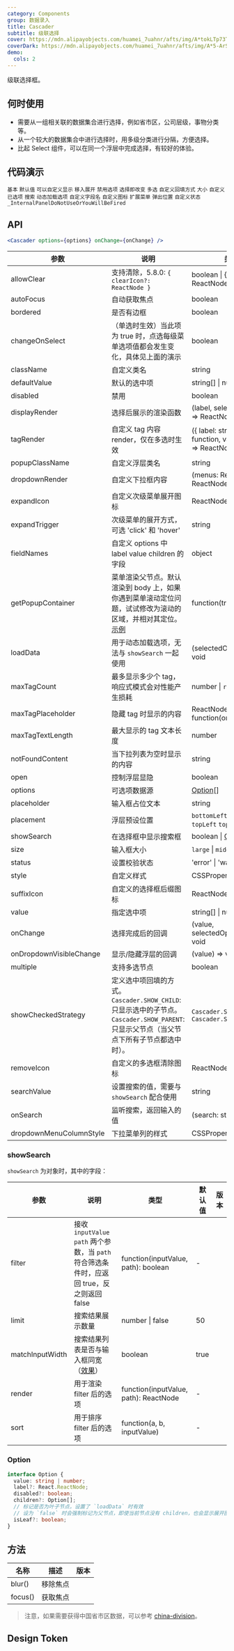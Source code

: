 ```yaml
---
category: Components
group: 数据录入
title: Cascader
subtitle: 级联选择
cover: https://mdn.alipayobjects.com/huamei_7uahnr/afts/img/A*tokLTp73TsQAAAAAAAAAAAAADrJ8AQ/original
coverDark: https://mdn.alipayobjects.com/huamei_7uahnr/afts/img/A*5-ArSLl5UBsAAAAAAAAAAAAADrJ8AQ/original
demo:
  cols: 2
---
```


级联选择框。

## 何时使用

- 需要从一组相关联的数据集合进行选择，例如省市区，公司层级，事物分类等。
- 从一个较大的数据集合中进行选择时，用多级分类进行分隔，方便选择。
- 比起 Select 组件，可以在同一个浮层中完成选择，有较好的体验。

## 代码演示

<!-- prettier-ignore -->
<code src="./demo/basic.tsx">基本</code>
<code src="./demo/default-value.tsx">默认值</code>
<code src="./demo/custom-trigger.tsx">可以自定义显示</code>
<code src="./demo/hover.tsx">移入展开</code>
<code src="./demo/disabled-option.tsx">禁用选项</code>
<code src="./demo/change-on-select.tsx">选择即改变</code>
<code src="./demo/multiple.tsx">多选</code>
<code src="./demo/showCheckedStrategy.tsx">自定义回填方式</code>
<code src="./demo/size.tsx">大小</code>
<code src="./demo/custom-render.tsx">自定义已选项</code>
<code src="./demo/search.tsx">搜索</code>
<code src="./demo/lazy.tsx">动态加载选项</code>
<code src="./demo/fields-name.tsx">自定义字段名</code>
<code src="./demo/suffix.tsx" debug>自定义图标</code>
<code src="./demo/custom-dropdown.tsx">扩展菜单</code>
<code src="./demo/placement.tsx">弹出位置</code>
<code src="./demo/status.tsx">自定义状态</code>
<code src="./demo/render-panel.tsx" debug>_InternalPanelDoNotUseOrYouWillBeFired</code>

## API

```jsx
<Cascader options={options} onChange={onChange} />
```

| 参数 | 说明 | 类型 | 默认值 | 版本 |
| --- | --- | --- | --- | --- |
| allowClear | 支持清除，5.8.0: `{ clearIcon?: ReactNode }` | boolean \| { clearIcon?: ReactNode } | false |  |
| autoFocus | 自动获取焦点 | boolean | false |  |
| bordered | 是否有边框 | boolean | true |  |
| changeOnSelect | （单选时生效）当此项为 true 时，点选每级菜单选项值都会发生变化，具体见上面的演示 | boolean | false |  |
| className | 自定义类名 | string | - |  |
| defaultValue | 默认的选中项 | string\[] \| number\[] | \[] |  |
| disabled | 禁用 | boolean | false |  |
| displayRender | 选择后展示的渲染函数 | (label, selectedOptions) => ReactNode | label => label.join(`/`) | `multiple`: 4.18.0 |
| tagRender | 自定义 tag 内容 render，仅在多选时生效 | ({ label: string, onClose: function, value: string }) => ReactNode | - |  |
| popupClassName | 自定义浮层类名 | string | - | 4.23.0 |
| dropdownRender | 自定义下拉框内容 | (menus: ReactNode) => ReactNode | - | 4.4.0 |
| expandIcon | 自定义次级菜单展开图标 | ReactNode | - | 4.4.0 |
| expandTrigger | 次级菜单的展开方式，可选 'click' 和 'hover' | string | `click` |  |
| fieldNames | 自定义 options 中 label value children 的字段 | object | { label: `label`, value: `value`, children: `children` } |  |
| getPopupContainer | 菜单渲染父节点。默认渲染到 body 上，如果你遇到菜单滚动定位问题，试试修改为滚动的区域，并相对其定位。[示例](https://codepen.io/afc163/pen/zEjNOy?editors=0010) | function(triggerNode) | () => document.body |  |
| loadData | 用于动态加载选项，无法与 `showSearch` 一起使用 | (selectedOptions) => void | - |  |
| maxTagCount | 最多显示多少个 tag，响应式模式会对性能产生损耗 | number \| `responsive` | - | 4.17.0 |
| maxTagPlaceholder | 隐藏 tag 时显示的内容 | ReactNode \| function(omittedValues) | - | 4.17.0 |
| maxTagTextLength | 最大显示的 tag 文本长度 | number | - | 4.17.0 |
| notFoundContent | 当下拉列表为空时显示的内容 | string | `Not Found` |  |
| open | 控制浮层显隐 | boolean | - | 4.17.0 |
| options | 可选项数据源 | [Option](#option)\[] | - |  |
| placeholder | 输入框占位文本 | string | `请选择` |  |
| placement | 浮层预设位置 | `bottomLeft` `bottomRight` `topLeft` `topRight` | `bottomLeft` | 4.17.0 |
| showSearch | 在选择框中显示搜索框 | boolean \| [Object](#showsearch) | false |  |
| size | 输入框大小 | `large` \| `middle` \| `small` | - |  |
| status | 设置校验状态 | 'error' \| 'warning' | - | 4.19.0 |
| style | 自定义样式 | CSSProperties | - |  |
| suffixIcon | 自定义的选择框后缀图标 | ReactNode | - |  |
| value | 指定选中项 | string\[] \| number\[] | - |  |
| onChange | 选择完成后的回调 | (value, selectedOptions) => void | - |  |
| onDropdownVisibleChange | 显示/隐藏浮层的回调 | (value) => void | - | 4.17.0 |
| multiple | 支持多选节点 | boolean | - | 4.17.0 |
| showCheckedStrategy | 定义选中项回填的方式。`Cascader.SHOW_CHILD`: 只显示选中的子节点。`Cascader.SHOW_PARENT`: 只显示父节点（当父节点下所有子节点都选中时）。 | `Cascader.SHOW_PARENT` \| `Cascader.SHOW_CHILD` | `Cascader.SHOW_PARENT` | 4.20.0 |
| removeIcon | 自定义的多选框清除图标 | ReactNode | - |  |
| searchValue | 设置搜索的值，需要与 `showSearch` 配合使用 | string | - | 4.17.0 |
| onSearch | 监听搜索，返回输入的值 | (search: string) => void | - | 4.17.0 |
| dropdownMenuColumnStyle | 下拉菜单列的样式 | CSSProperties | - |  |

### showSearch

`showSearch` 为对象时，其中的字段：

| 参数 | 说明 | 类型 | 默认值 | 版本 |
| --- | --- | --- | --- | --- |
| filter | 接收 `inputValue` `path` 两个参数，当 `path` 符合筛选条件时，应返回 true，反之则返回 false | function(inputValue, path): boolean | - |  |
| limit | 搜索结果展示数量 | number \| false | 50 |  |
| matchInputWidth | 搜索结果列表是否与输入框同宽（[效果](https://github.com/ant-design/ant-design/issues/25779)） | boolean | true |  |
| render | 用于渲染 filter 后的选项 | function(inputValue, path): ReactNode | - |  |
| sort | 用于排序 filter 后的选项 | function(a, b, inputValue) | - |  |

### Option

```typescript
interface Option {
  value: string | number;
  label?: React.ReactNode;
  disabled?: boolean;
  children?: Option[];
  // 标记是否为叶子节点，设置了 `loadData` 时有效
  // 设为 `false` 时会强制标记为父节点，即使当前节点没有 children，也会显示展开图标
  isLeaf?: boolean;
}
```

## 方法

| 名称    | 描述     | 版本 |
| ------- | -------- | ---- |
| blur()  | 移除焦点 |      |
| focus() | 获取焦点 |      |

> 注意，如果需要获得中国省市区数据，可以参考 [china-division](https://gist.github.com/afc163/7582f35654fd03d5be7009444345ea17)。

## Design Token

<ComponentTokenTable component="Cascader"></ComponentTokenTable>
